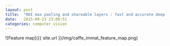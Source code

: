 ```yaml
---
layout: post
title:  "ROI max pooling and shareable layers : fast and accurate deep learning nets."
date:   2015-09-23 23:00:51
categories: computer vision
---
```



![Feature map]({{ site.url }}/img/caffe_immat_feature_map.png)
